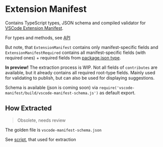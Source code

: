 # Extension Manifest

Contains TypeScript types, JSON schema and compiled validator for [VSCode Extension Manifest](https://code.visualstudio.com/api/references/extension-manifest).

For types and methods, see [API](https://paka.dev/npm/vscode-manifest)

But note, that `ExtensionManifest` contains only manifest-specific fields and `ExtensionManifestRequired` contains all manifest-specific fields (with required ones) + required fields from [package.json type](https://github.com/sindresorhus/type-fest/blob/main/source/package-json.d.ts).

**In preview!** The extraction process is WIP. Not all fields of `contributes` are available, but it already contains all required root-type fields. Mainly used for validating to publish, but can also be used for displaying suggestions.

Schema is available (json is coming soon) via `require('vscode-manifest/build/vscode-manifest-schema.js')` as default export.

## How Extracted

> Obsolete, needs review

The golden file is `vscode-manifest-schema.json`

See [script](scripts/generateSchemaValidator.ts), that used for extraction

<!-- Approx proccess of generating types (desired, TBD):

- Extract code from with mocking `src/vs/workbench/services/extensions/common/extensionsRegistry.ts` target = `schema` export.
- `typescript-json-schema` on code (it generates JSON schema from TS)
- Manually Adjust Schema
- Generate TS (`src/sourceType.ts`) from schema via ``
- `scripts/generateSchemaValidator.ts`: Generate JSON schemas back for validation
- Generate TS for actual runtime validation
- the output file of this process should appear in `generated/extensionManifestValidator.ts` -->
